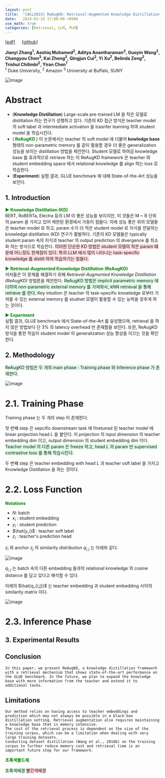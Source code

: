 ```yaml
---
layout: post
title:  "[ACL2023] ReAugKD: Retrieval-Augmented Knowledge Distillation For Pre-trained Language Models"
date:   2024-03-18 17:00:00 +0900
use_math: true
categories: [Retrieval, LLM, PLM]
---
```


[[pdf]](https://aclanthology.org/2023.acl-short.97.pdf)  &emsp;
[[github]](https://github.com/gabriben/awesome-generative-information-retrieval)

**Jianyi Zhang<sup>1</sup>, Aashiq Muhamed<sup>2</sup>, Aditya Anantharaman<sup>2</sup>, Guoyin Wang<sup>2</sup>, Changyou Chen<sup>3</sup>, Kai Zhong<sup>2</sup>, Qingjun Cui<sup>2</sup>, Yi Xu<sup>2</sup>, Belinda Zeng<sup>2</sup>, Trishul Chilimbi<sup>2</sup>, Yiran Chen<sup>1</sup>**
<br><sup>1</sup> Duke University, <sup>2</sup> Amazon <sup>3</sup> University at Buffalo, SUNY

![image](https://github.com/yong1-kim/yong1-kim.github.io/assets/42200027/6751ad19-b493-4ca7-8724-77364c1ad54e)

# Abstract
- (**Knowledge Distillation**) Large-scale pre-trained LM 을 작은 모델로 distillation 하는 연구가 성행하고 있다. 기존의 KD 접근 방식은 teacher model 의 soft label 과 intermediate activation 을 trasnfer learning 하여 student model 을 학습시킨다.
- (<span style='color:green;font-weight:bold'> ReAugKD </span>) 이 논문에서는 teacher 의 soft model 에 더불어 **kowledge base** 형태의 non-parametric memory 를 같이 활용할 경우 더 좋은 generalization 성능을 보이는 distillation 방법을 제안한다. Student 모델로 하여금 knowledge base 를 효과적으로 retrieve 하는 이 ReAugKD framework 은 teacher 와 student embedding space 에서 relational knowledge 를 align 하는 loss 로 학습한다.
- (**Experiment**) 실험 결과, GLUE benchmark 에 대해 State-of-the-Art 성능을 보인다.

## 1. Introduction

<span style='color:green;font-weight:bold'> ▶ Knowledge Distillation (KD) </span>
<br>
BERT, RoBERTa, Electra 등의 LM 이 좋은 성능을 보이지만, 이 것들은 M ~ B 단위의 param 을 가지고 있어 제한된 환경에서 가동이 힘들다.
이에 성능 좋은 위의 모델들은 teacher model 로 하고, param 수가 더 적은 student model 로 지식을 전달하는 knowledge distillation (KD) 연구가 활발하다.
기존의 KD 모델들은 typically student param 속의 지식과 teacher 의 output prediction 의 divergence 를 최소화 하는 방식으로 학습한다.
<span style='background-color: #ffdce0'> 이러한 단순한 KD 방법은 student 모델의 작은 param 떄문에 어느정도 한계점이 있다. 특히 LLM 에서 많이 나타나는 task-specific knowledge 를 distill 하여 학습하기는 힘들다. </span>

<span style='color:green;font-weight:bold'> ▶ Retrieval-Augmented Knowledge Distillation (ReAugKD) </span>
<br>
저자들은 이 문제를 해결하기 위해 *Retrieval-Augmented Knowledge Distillation (ReAugKD)* 방법론을 제안한다.
<span style='background-color: #dcffe4'> ReAugKD 방법은 implicit parametric memory 에 더하여 non-parametric external memory 를 가져와서, kNN retrieval 을 통해 retrieve 를 한다. </span>
Key intuition 은 teacher 의 task-specific knowledge 로부터 가져올 수 있는 external memory 를 studnet 모델이 활용할 수 있는 능력을 갖추게 하는 것이다.

<span style='color:green;font-weight:bold'> ▶ Experiment </span>
<br>
실험 결과, GLUE benchmark 에서 State-of-the-Art 를 달성했으며, retrieval 을 하지 않은 방법보다 단 3% 의 latency overhead 만 존재함을 보인다.
또한, ReAugKD 방식을 통한 학습이 student model 의 generalization 성능 향상을 이끄는 것을 확인한다.

## 2. Methodology

<span style='background-color: #dcffe4'> 
ReAugKD 방법은 두 개의 main phase : Training phase 와 Inference phase 가 존재한다.
</span>

![image](https://github.com/yong1-kim/yong1-kim.github.io/assets/42200027/e5c21a3e-cb02-4993-a127-f7ed5862e1fb)

# 2.1. Training Phase
Training phase 는 두 개의 step 이 존재한다. 

첫 번째 step 은 sepcific downstream task 에 finetuned 된 teacher model 에 linear projection head $L$ 을 붙인다.
이 projection 의 input dimension 의 teacher embedding dim 이고, output dimension 의 student embedding dim 이다.
<span style='background-color: #dcffe4'> Teacher model 의 다른 param 은 freeze 하고, head $L$ 의 param 만 supervised contrastive loss 를 통해 학습시킨다. </span>

두 번쨰 step 은 teacher embedding with head $L$ 과 teacher osft label 을 가지고 Knowledge Distillation 을 하는 것이다.

# 2.2. Loss Function

<span style='color:green;font-weight:bold'> Notations </span>
<br>
- $N$: batch
- $x_i$ : student embedding
- $y_i$ : student prediction
- $\hat{y_i}$ : teacher soft label
- $z_i$ : teacher's prediction head

$z_i$ 와 anchor $z_j$ 의 similarity distribution $q_{i,j}$ 는 아래와 같다.

![image](https://github.com/yong1-kim/yong1-kim.github.io/assets/42200027/bb0d53d2-27b0-4a60-b4c9-58f88ac9f4bd)

 $q_{i,j}$ 는 batch 속의 다른 embedding 들과의 relational knowledge 의 cosine distance 를 담고 있다고 해석할 수 있다.
 
아래의 $\hat{q_{i,j}}$ 는 teacher embedding 과 student embedding 사이의 similarity matrix 이다.

![image](https://github.com/yong1-kim/yong1-kim.github.io/assets/42200027/1160635c-0909-4480-915c-422f3a5eded2)


# 2.3. Inference Phase

## 3. Experimental Results

## Conclusion
```
In this paper, we present ReAugKD, a knowledge distillation framework with a retrieval mechanism that shows state-of-the-art performance on the GLUE benchmark. In the future, we plan to expand the knowledge base with more information from the teacher and extend it to additional tasks.
```

## Limitations
```
Our method relies on having access to teacher embeddings and prediction which may not always be possible in a black-box distillation setting. Retrieval augmentation also requires maintaining a knowledge base that is memory intensive.
The cost of the retrieval process is dependent on the size of the training corpus, which can be a limitation when dealing with very large training datasets.
Conducting dataset distillation (Wang et al., 2018b) on the training corpus to further reduce memory cost and retrieval time is an important future step for our framework.
```




<span style='color:green;font-weight:bold'> 초록색볼드체 </span>
<br>

<span style='background-color: #dcffe4'> 초록색배경 </span>
<span style='background-color: #ffdce0'> 빨간색배경 </span>
